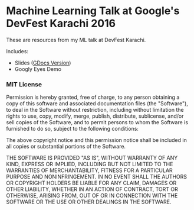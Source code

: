 # Machine Learning Talk at Google's DevFest Karachi 2016

These are resources from my ML talk at DevFest Karachi.

Includes:
- Slides ([GDocs Version](https://docs.google.com/presentation/d/1Q9m_0eo6sHjTPiNG4tXIH_a4SIOTXnk6B4taECooGeE/edit?usp=sharing))
- Googly Eyes Demo

### MIT License


Permission is hereby granted, free of charge, to any person
obtaining a copy of this software and associated documentation
files (the "Software"), to deal in the Software without restriction,
including without limitation the rights to use, copy, modify,
merge, publish, distribute, sublicense, and/or sell copies of
the Software, and to permit persons to whom the Software is
furnished to do so, subject to the following conditions:

The above copyright notice and this permission notice shall be included
in all copies or substantial portions of the Software.

THE SOFTWARE IS PROVIDED "AS IS", WITHOUT WARRANTY OF ANY KIND,
EXPRESS OR IMPLIED, INCLUDING BUT NOT LIMITED TO THE WARRANTIES OF
MERCHANTABILITY, FITNESS FOR A PARTICULAR PURPOSE AND NONINFRINGEMENT.
IN NO EVENT SHALL THE AUTHORS OR COPYRIGHT HOLDERS BE LIABLE FOR
ANY CLAIM, DAMAGES OR OTHER LIABILITY, WHETHER IN AN ACTION OF CONTRACT,
TORT OR OTHERWISE, ARISING FROM, OUT OF OR IN CONNECTION WITH THE SOFTWARE
OR THE USE OR OTHER DEALINGS IN THE SOFTWARE.
